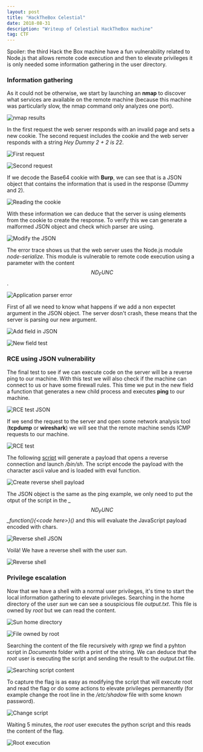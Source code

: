 ```yaml
---
layout: post
title: "HackTheBox Celestial"
date: 2018-08-31 
description: "Writeup of Celestial HackTheBox machine"
tag: CTF
---   
```


Spoiler: the third Hack the Box machine have a fun vulnerability related to Node.js that allows remote code execution and then to elevate privileges it is only needed some information gathering in the user directory.

### Information gathering

As it could not be otherwise, we start by launching an **nmap** to discover what services are available on the remote machine (because this machine was particularly slow, the nmap command only analyzes one port).

![](/images/posts/Celestial/img1.png "nmap results")

In the first request the web server responds with an invalid page and sets a new cookie. The second request includes the cookie and the web server responds with a string *Hey Dummy 2 + 2 is 22*.

![](/images/posts/Celestial/img2.png "First request")

![](/images/posts/Celestial/img3.png "Second request")

If we decode the Base64 cookie with **Burp**, we can see that is a JSON object that contains the information that is used in the response (Dummy and 2).

![](/images/posts/Celestial/img4.png "Reading the cookie")

With these information we can deduce that the server is using elements from the cookie to create the response. To verify this we can generate a malformed JSON object and check which parser are using.

![](/images/posts/Celestial/img5.png "Modify the JSON")

The error trace shows us that the web server uses the Node.js module *node-serialize*. This module is vulnerable to remote code execution using a parameter with the content *_$$ND_FUNC$$_*.

![](/images/posts/Celestial/img6.png "Application parser error")

First of all we need to know what happens if we add a non expectet argument in the JSON object. The server dosn't crash, these means that the server is parsing our new argument.

![](/images/posts/Celestial/img7.png "Add field in JSON")

![](/images/posts/Celestial/img8.png "New field test")

### RCE using JSON vulnerability

The final test to see if we can execute code on the server will be a reverse ping to our machine. With this test we will also check if the machine can connect to us or have some firewall rules. This time we put in the new field a function that generates a new child process and executes **ping** to our machine.

![](/images/posts/Celestial/img9.png "RCE test JSON")

If we send the request to the server and open some network analysis tool (**tcpdump** or **wireshark**) we will see that the remote machine sends ICMP requests to our machine.

![](/images/posts/Celestial/img10.png "RCE test")

The following [script](https://github.com/ajinabraham/Node.Js-Security-Course/blob/master/nodejsshell.py) will generate a payload that opens a reverse connection and launch */bin/sh*. The script encode the payload with the character ascii value and is loaded with eval function.

![](/images/posts/Celestial/img11.png "Create reverse shell payload")

The JSON object is the same as the ping example, we only need to put the otput of the script in the *_$$ND_FUNC$$_function(){\<code here\>}()* and this will evaluate the JavaScript payload encoded with chars.

![](/images/posts/Celestial/img12.png "Reverse shell JSON")

Voilà! We have a reverse shell with the user *sun*.

![](/images/posts/Celestial/img13.png "Reverse shell")

### Privilege escalation

Now that we have a shell with a normal user privileges, it's time to start the local information gathering to elevate privileges. Searching in the home directory of the user *sun* we can see a souspicious file *output.txt*. This file is owned by *root* but we can read the content.

![](/images/posts/Celestial/img14.png "Sun home directory")

![](/images/posts/Celestial/img15.png "File owned by root")

Searching the content of the file recursively with *rgrep* we find a pyhton script in *Documents* folder with a print of the string. We can deduce that the *root* user is executing the script and sending the result to the *output.txt* file.

![](/images/posts/Celestial/img16.png "Searching script content")

To capture the flag is as easy as modifying the script that will execute root and read the flag or do some actions to elevate privileges permanently (for example change the root line in the */etc/shadow* file with some known password).

![](/images/posts/Celestial/img17.png "Change script")

Waiting 5 minutes, the *root* user executes the python script and this reads the content of the flag.

![](/images/posts/Celestial/img18.png "Root execution")
